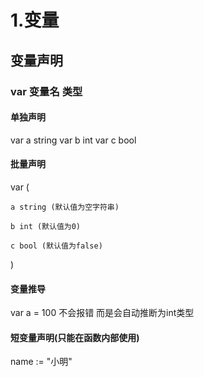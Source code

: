 # 1.变量
## 变量声明
### var 变量名 类型
#### 单独声明
var a string
var b int
var c bool
#### 批量声明
var (

    a string (默认值为空字符串)

    b int (默认值为0)

    c bool (默认值为false)
)
#### 变量推导
var a = 100   不会报错 而是会自动推断为int类型

#### 短变量声明(只能在函数内部使用)
name := "小明"